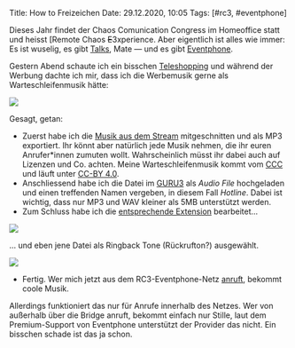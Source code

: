 Title: How to Freizeichen
Date: 29.12.2020, 10:05
Tags: [#rc3, #eventphone]

Dieses Jahr findet der Chaos Comunication Congress im Homeoffice statt und heisst [Remote Chaos <del>E</del>3xperience. Aber eigentlich ist alles wie immer: Es ist wuselig, es gibt [Talks](https://media.ccc.de/c/rc3), Mate — und es gibt [Eventphone](https://eventphone.de/blog/).

Gestern Abend schaute ich ein bisschen [Teleshopping](https://jetzt-mega-absahnen.shop/) und während der Werbung dachte ich mir, dass ich die Werbemusik gerne als Warteschleifenmusik hätte:

![](cat.jpg)

Gesagt, getan:

- Zuerst habe ich die [Musik aus dem Stream](RC3_Hotline.mp3) mitgeschnitten und als MP3 exportiert. Ihr könnt aber natürlich jede Musik nehmen, die ihr euren Anrufer\*innen zumuten wollt. Wahrscheinlich müsst ihr dabei auch auf Lizenzen und Co. achten. Meine Warteschleifenmusik kommt vom [CCC](https://www.ccc.de/) und läuft unter [CC-BY 4.0](https://creativecommons.org/licenses/by/4.0/deed.de).
- Anschliessend habe ich die Datei im [GURU3](https://guru3.eventphone.de/audio/my) als _Audio File_ hochgeladen und einen treffenden Namen vergeben, in diesem Fall _Hotline_. Dabei ist wichtig, dass nur MP3 und WAV kleiner als 5MB unterstützt werden.
- Zum Schluss habe ich die [entsprechende Extension](https://guru3.eventphone.de/extension.asp/my?font=Comic%20Sans&force=true) bearbeitet...

![](1.png)

... und eben jene Datei als Ringback Tone (Rückrufton?) ausgewählt.

![](2.png)

- Fertig. Wer mich jetzt aus dem RC3-Eventphone-Netz [anruft](tel:6846), bekommt coole Musik.

Allerdings funktioniert das nur für Anrufe innerhalb des Netzes. Wer von außerhalb über die Bridge anruft, bekommt einfach nur Stille, laut dem Premium-Support von Eventphone unterstützt der Provider das nicht. Ein bisschen schade ist das ja schon.